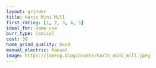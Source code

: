 ```yaml
---
layout: grinder
title: Hario Mini Mill
first_rating: [1, 2, 3, 4, 5]
ideal_for: Home use
burr_type: Conical
cost: 30
home_grind_quality: Good
manual_electric: Manual
image: https://jamesg.blog/assets/hario_mini_mill.jpeg
---
```

